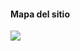 #### Mapa del sitio
[![](https://mermaid.ink/img/pako:eNp9U9tuEzEQ_RXLDxVIKYpzadl9QDQJCCQKFa14gOVhak-SQRs7sr2haZRP6hOfkB9jvLtpAlTsSivvmTMz54ztjdTOoMzltHQ_9Rx8FDeTwgp-Lr4V8r0lTa6Q38Xp6SsxelbIjy4yBKGQz8WJGNecEClWzLNQJuqJsIMajzjzwN_QohmjH3YPFiEIg4LsCjl1Bpp2v2zLUX0mXXlnKl3DQhPauHuYkgamNNLGtZwJMy8pHJLfMPCOQnSeoEHeMvLp9gdGWrm9itTgokokA6bW1hQd1UVtj8NfyKA7ROygCQ1rV61o4_yjsbOkGX1IE0jOYOnWro2dc2yEGjw9Knh5TAezIMuiPSSRh55Z01N1k1z_35GpZmRr1NEFsaIZHg1d9f6ITomb0j3LP_Kn-m2ztG9X1W3Jw077eSiSrF8jKz32oZLvsStRN2RhaEYRykNaMv8Zly5QmrfbE9jHv2dGpbHcYCCu41irbwsVtt301xsR5rDEXERP2_3WPIlmT6Kq_zecXtmRC_QLIMPXYJOohYxzXGAhc14anEJVxkIWdstU4JNzvbZa5tFX2JHV0kDECQEf9cUeXIKV-UbeybzbkWuZ97L-C5X1Bt1hd6jOz4ZquO3Ie-c4QdXsr_W6Sfaums1lPoUy8B-aNLrL5pLWd3X7G5rsNhs?type=png)](https://mermaid.live/edit#pako:eNp9U9tuEzEQ_RXLDxVIKYpzadl9QDQJCCQKFa14gOVhak-SQRs7sr2haZRP6hOfkB9jvLtpAlTsSivvmTMz54ztjdTOoMzltHQ_9Rx8FDeTwgp-Lr4V8r0lTa6Q38Xp6SsxelbIjy4yBKGQz8WJGNecEClWzLNQJuqJsIMajzjzwN_QohmjH3YPFiEIg4LsCjl1Bpp2v2zLUX0mXXlnKl3DQhPauHuYkgamNNLGtZwJMy8pHJLfMPCOQnSeoEHeMvLp9gdGWrm9itTgokokA6bW1hQd1UVtj8NfyKA7ROygCQ1rV61o4_yjsbOkGX1IE0jOYOnWro2dc2yEGjw9Knh5TAezIMuiPSSRh55Z01N1k1z_35GpZmRr1NEFsaIZHg1d9f6ITomb0j3LP_Kn-m2ztG9X1W3Jw077eSiSrF8jKz32oZLvsStRN2RhaEYRykNaMv8Zly5QmrfbE9jHv2dGpbHcYCCu41irbwsVtt301xsR5rDEXERP2_3WPIlmT6Kq_zecXtmRC_QLIMPXYJOohYxzXGAhc14anEJVxkIWdstU4JNzvbZa5tFX2JHV0kDECQEf9cUeXIKV-UbeybzbkWuZ97L-C5X1Bt1hd6jOz4ZquO3Ie-c4QdXsr_W6Sfaums1lPoUy8B-aNLrL5pLWd3X7G5rsNhs)